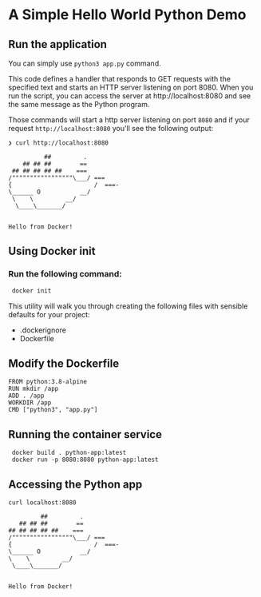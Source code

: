 # A Simple Hello World Python Demo

## Run the application

You can simply use `python3 app.py` command.

This code defines a handler that responds to GET requests with the specified text and starts an HTTP server listening on port 8080. When you run the script, you can access the server at http://localhost:8080 and see the same message as the Python program.

Those commands will start a http server listening on port `8080`
and if your request `http://localhost:8080` you'll see the following output:

```shell
❯ curl http://localhost:8080

          ##         .
    ## ## ##        ==
 ## ## ## ## ##    ===
/"""""""""""""""""\___/ ===
{                       /  ===-
\______ O           __/
 \    \         __/
  \____\_______/


Hello from Docker!

```

## Using Docker init

### Run the following command:

```bash
 docker init
```

This utility will walk you through creating the following files with sensible defaults for your project:

- .dockerignore
- Dockerfile

## Modify the Dockerfile

```
FROM python:3.8-alpine
RUN mkdir /app
ADD . /app
WORKDIR /app
CMD ["python3", "app.py"]
```

## Running the container service

```
 docker build . python-app:latest
 docker run -p 8080:8080 python-app:latest
```

## Accessing the Python app

```
curl localhost:8080

         ##         .
   ## ## ##        ==
## ## ## ## ##    ===
/"""""""""""""""""\___/ ===
{                       /  ===-
\______ O           __/
\    \         __/
 \____\_______/


Hello from Docker!
```
